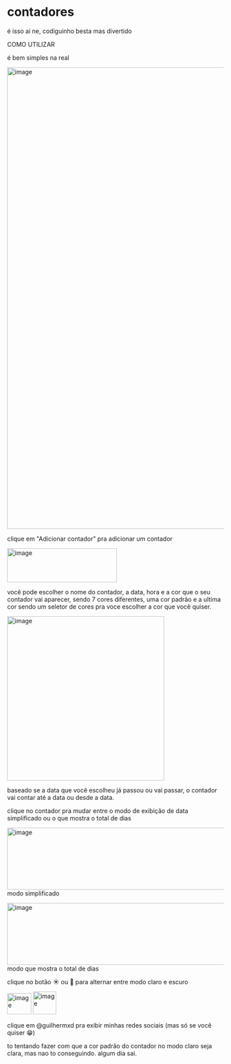 # contadores

é isso ai ne, codiguinho besta mas divertido 

COMO UTILIZAR

é bem simples na real

<img width="1914" height="1074" alt="image" src="https://github.com/user-attachments/assets/0d5a5f9c-99ef-457a-9828-986d4c5653f8" />

clique em "Adicionar contador" pra adicionar um contador

<img width="255" height="79" alt="image" src="https://github.com/user-attachments/assets/085148c1-0c72-4e2e-af3e-fade353132f5" />

você pode escolher o nome do contador, a data, hora e a cor que o seu contador vai aparecer, sendo 7 cores diferentes, uma cor padrão e a ultima cor sendo um seletor de cores pra voce escolher a cor que você quiser.

<img width="365" height="382" alt="image" src="https://github.com/user-attachments/assets/43879844-3a1e-4bf5-baaf-9dcc3c8131db" />

baseado se a data que você escolheu já passou ou vai passar, o contador vai contar até a data ou desde a data.

clique no contador pra mudar entre o modo de exibição de data simplificado ou o que mostra o total de dias

<img width="1010" height="144" alt="image" src="https://github.com/user-attachments/assets/48241c20-796f-42a1-8666-3573beebd638" /> modo simplificado

<img width="1010" height="144" alt="image" src="https://github.com/user-attachments/assets/0a408419-9507-40bf-b18d-b1d099d45c4f" /> modo que mostra o total de dias

clique no botão ☀️ ou 🌙 para alternar entre modo claro e escuro

<img width="56" height="49" alt="image" src="https://github.com/user-attachments/assets/3345ae57-cebb-40e5-ab87-8933a5b4e0ac" />

<img width="54" height="53" alt="image" src="https://github.com/user-attachments/assets/baa81d49-0976-4b34-b449-4dfad771e174" />

clique em @guilhermxd pra exibir minhas redes sociais (mas só se você quiser 😁)

to tentando fazer com que a cor padrão do contador no modo claro seja clara, mas nao to conseguindo. algum dia sai.
